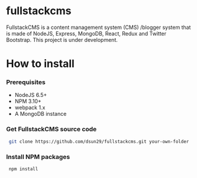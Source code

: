 # fullstackcms
FullstackCMS is a content management system (CMS) /blogger system that is made of NodeJS, Express, MongoDB, React, Redux and Twitter Bootstrap. This project is under development.

# How to install
### Prerequisites
  - NodeJS 6.5+
  - NPM 3.10+
  - webpack 1.x
  - A MongoDB instance
  

### Get FullstackCMS source code
```sh
 git clone https://github.com/dsun29/fullstackcms.git your-own-folder
```

### Install NPM packages
```sh
 npm install
```